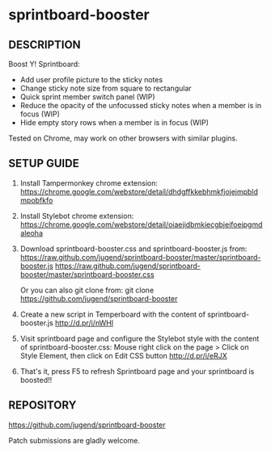 sprintboard-booster
===================

DESCRIPTION
-----------

Boost Y! Sprintboard:
* Add user profile picture to the sticky notes
* Change sticky note size from square to rectangular
* Quick sprint member switch panel (WIP)
* Reduce the opacity of the unfocussed sticky notes when a member is in focus (WIP)
* Hide empty story rows when a member is in focus (WIP)

Tested on Chrome, may work on other browsers with similar plugins.

SETUP GUIDE
-----------

1. Install Tampermonkey chrome extension:
      https://chrome.google.com/webstore/detail/dhdgffkkebhmkfjojejmpbldmpobfkfo

2. Install Stylebot chrome extension:
      https://chrome.google.com/webstore/detail/oiaejidbmkiecgbjeifoejpgmdaleoha
 
3. Download sprintboard-booster.css and sprintboard-booster.js from:
      https://raw.github.com/jugend/sprintboard-booster/master/sprintboard-booster.js
      https://raw.github.com/jugend/sprintboard-booster/master/sprintboard-booster.css
  
   Or you can also git clone from:
      git clone https://github.com/jugend/sprintboard-booster
  
4. Create a new script in Temperboard with the content of sprintboard-booster.js
      http://d.pr/i/nWHl
  
5. Visit sprintboard page and configure the Stylebot style with the content of sprintboard-booster.css:
   Mouse right click on the page > Click on Style Element, then click on Edit CSS button
      http://d.pr/i/eRJX
  
6. That's it, press F5 to refresh Sprintboard page and your sprintboard is boosted!!

REPOSITORY
----------

https://github.com/jugend/sprintboard-booster

Patch submissions are gladly welcome.